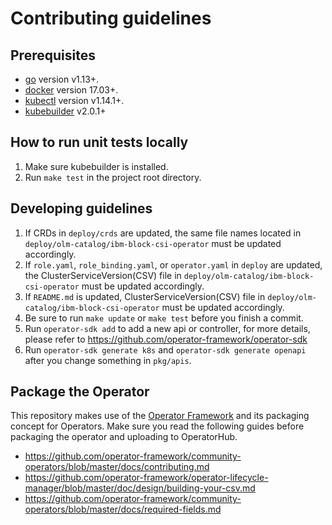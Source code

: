 # Contributing guidelines

## Prerequisites
- [go](https://golang.org/dl/) version v1.13+.
- [docker](https://docs.docker.com/install/) version 17.03+.
- [kubectl](https://kubernetes.io/docs/tasks/tools/install-kubectl/) version v1.14.1+.
- [kubebuilder](https://book.kubebuilder.io/quick-start.html#installation) v2.0.1+

## How to run unit tests locally
1. Make sure kubebuilder is installed.
2. Run `make test` in the project root directory.

## Developing guidelines
1. If CRDs in `deploy/crds` are updated, the same file names located in `deploy/olm-catalog/ibm-block-csi-operator` must be updated accordingly.
2. If `role.yaml`, `role_binding.yaml`, or `operator.yaml` in `deploy` are updated, the ClusterServiceVersion(CSV) file in `deploy/olm-catalog/ibm-block-csi-operator` must be updated accordingly.
3. If `README.md` is updated, ClusterServiceVersion(CSV) file in `deploy/olm-catalog/ibm-block-csi-operator` must be updated accordingly.
4. Be sure to run `make update` or `make test` before you finish a commit.
5. Run `operator-sdk add` to add a new api or controller, for more details, please refer to https://github.com/operator-framework/operator-sdk
6. Run `operator-sdk generate k8s` and `operator-sdk generate openapi` after you change something in `pkg/apis`.

## Package the Operator
This repository makes use of the [Operator Framework](https://github.com/operator-framework) and its packaging concept for Operators. Make sure you read the following guides before packaging the operator and uploading to OperatorHub.
- https://github.com/operator-framework/community-operators/blob/master/docs/contributing.md
- https://github.com/operator-framework/operator-lifecycle-manager/blob/master/doc/design/building-your-csv.md
- https://github.com/operator-framework/community-operators/blob/master/docs/required-fields.md
